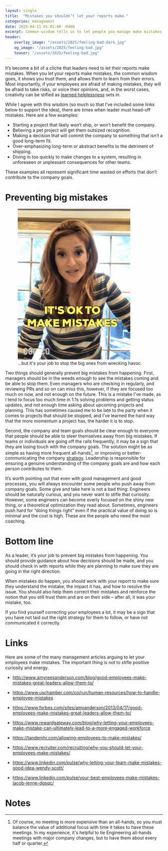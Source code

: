 ```yaml
---
layout: single
title:  "Mistakes you shouldn’t let your reports make."
categories: management
date: 2025-04-11 01:01:00 -0400
excerpt: Common wisdom tells us to let people you manage make mistakes, but there are times leader must head-off mistakes.
header:
    overlay_image: "/assets/2025/feeling-bad-dark.jpg"
    og_image: "/assets/2025/feeling-bad.jpg"
    teaser: "/assets/2025/feeling-bad.jpg"
---
```


It’s become a bit of a cliche that leaders need to let their reports make mistakes. When you let your reports make mistakes, the common wisdom goes, it shows you trust them, and allows them to learn from their errors. Most importantly, if your employees are afraid of making mistakes, they will be afraid to take risks, or voice their opinions, and, in the worst cases, creativity can be stifled as [learned helplessness](https://en.wikipedia.org/wiki/Learned_helplessness) sets in.

While I agree with this wisdom (so much so that I’ve included some links below to support the idea), there are times when leader must head-off mistakes. Here are a few examples:

* Starting a project that likely won’t ship, or won’t benefit the company.
* Believing a pet project will get them outsized recognition.
* Making a decision that will commit the company to something that isn’t a good long-term fit.
* Over-emphasizing long-term or abstract benefits to the detriment of shipping.
* Diving in too quickly to make changes to a system, resulting in unforeseen or unpleasant consequences for other teams.

These examples all represent significant time wasted on efforts that don’t contribute to the company goals.

# Preventing big mistakes

<figure>
    <img 
		 src="/assets/2025/itsok.gif"
         alt="animated gif of a woman earnestly speaking to the camera. Caption reads: IT'S OK TO MAKE MISTAKES">
    <figcaption>...but it's your job to stop the big ones from wrecking havoc.</figcaption>
</figure>

Two things should generally prevent big mistakes from happening. First, managers should be in the weeds enough to see the mistakes coming and be able to stop them. Even managers who are checking in regularly, and reviewing PRs and so on can miss this, however, if they are focused too much on now, and not enough on the future. This is a mistake I've made, as I tend to focus too much time in 1:1s solving problems and getting status updates, and not enough time asking about upcoming projects and planning. This has sometimes caused me to be late to the party when it comes to projects that should be stopped, and I’ve learned the hard way that the more momentum a project has, the harder it is to stop.

Second, the company and team goals should be clear enough to everyone that people should be able to steer themselves away from big mistakes. If teams or individuals are going off the rails frequently, it may be a sign that they are losing touch with the company goals. The solution might be as simple as having more frequent all-hands[^1], or improving or better-communicating the company [strategy](http://localhost:4000/management/effective-strategy/). Leadership is responsible for ensuring a genuine understanding of the company goals are and how each person contributes to them.

It’s worth pointing out that even with good management and good processes, you will always encounter some people who push away from company goals. Some give and take here is not a bad thing: Engineers should be naturally curious, and you never want to stifle that curiosity. However, some engineers can become overly focused on the shiny new thing, or a theoretical optimization they read about. Sometimes, engineers push hard for “doing things right” even if the practical value of doing so is minimal and the cost is high. These are the people who need the most coaching.

# Bottom line

As a leader, it’s your job to prevent big mistakes from happening. You should provide guidance about how decisions should be made, and you should check in with reports while they are planning to make sure they are going in the right direction.

When mistakes do happen, you should work with your report to make sure they understand the mistake, the impact it has, and how to resolve the issue. You should also help them correct their mistakes and reinforce the notion that you still trust them and are on their side – after all, it was your mistake, too.

If you find yourself correcting your employees a lot, it may be a sign that you have not laid out the right strategy for them to follow, or have not communicated it correctly.

# Links

Here are some of the many management articles arguing to let your employees make mistakes. The important thing is not to stifle positive curiosity and energy.

* http://www.amyreesanderson.com/blog/good-employees-make-mistakes-great-leaders-allow-them-to/

* https://www.uschamber.com/co/run/human-resources/how-to-handle-employee-mistakes

* https://www.forbes.com/sites/amyanderson/2013/04/17/good-employees-make-mistakes-great-leaders-allow-them-to/

* https://www.rewardgateway.com/blog/why-letting-your-employees-make-mistake-can-ultimately-lead-to-a-more-engaged-workforce

* https://tandemhr.com/allowing-employees-to-make-mistakes/

* https://www.recruiter.com/recruiting/why-you-should-let-your-employees-make-mistakes/

* https://www.linkedin.com/pulse/why-letting-your-team-make-mistakes-good-idea-wendy-scott/

* https://www.linkedin.com/pulse/your-best-employees-make-mistakes-jacob-jenne-dgsqc/

# Notes

[^1]: Of course, no meeting is more expensive than an all-hands, so you must balance the value of additional focus with time it takes to have these meetings. In my experience, it's helpful to tie Engineering all-hands meetings with major company changes, but to have them about every half or quarter.